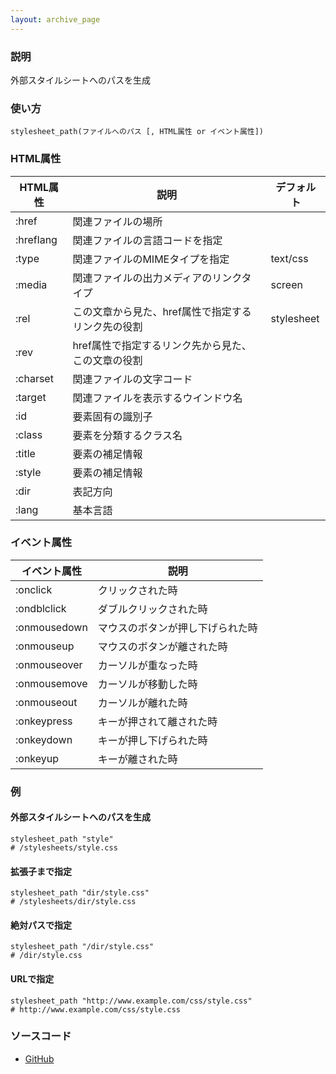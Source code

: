 ```yaml
---
layout: archive_page
---
```

### 説明
外部スタイルシートへのパスを生成

### 使い方
    stylesheet_path(ファイルへのパス [, HTML属性 or イベント属性])


### HTML属性

HTML属性     | 説明                                  | デフォルト
----------|-------------------------------------|---------------------------------------
:href     | 関連ファイルの場所                         |
:hreflang | 関連ファイルの言語コードを指定                 |
:type     | 関連ファイルのMIMEタイプを指定                 | text/css
:media    | 関連ファイルの出力メディアのリンクタイプ              | screen
:rel      | この文章から見た、href属性で指定するリンク先の役割 | stylesheet
:rev      | href属性で指定するリンク先から見た、この文章の役割 |
:charset  | 関連ファイルの文字コード                      |
:target   | 関連ファイルを表示するウインドウ名                |
:id       | 要素固有の識別子                       |
:class    | 要素を分類するクラス名                      |
:title    | 要素の補足情報                         |
:style    | 要素の補足情報                         |
:dir      | 表記方向                              |
:lang     | 基本言語                              |

### イベント属性

イベント属性     | 説明
-------------|--------------------
:onclick     | クリックされた時
:ondblclick  | ダブルクリックされた時
:onmousedown | マウスのボタンが押し下げられた時
:onmouseup   | マウスのボタンが離された時
:onmouseover | カーソルが重なった時
:onmousemove | カーソルが移動した時
:onmouseout  | カーソルが離れた時
:onkeypress  | キーが押されて離された時
:onkeydown   | キーが押し下げられた時
:onkeyup     | キーが離された時

### 例
#### 外部スタイルシートへのパスを生成
    stylesheet_path "style"
    # /stylesheets/style.css

#### 拡張子まで指定
    stylesheet_path "dir/style.css"
    # /stylesheets/dir/style.css

#### 絶対パスで指定
    stylesheet_path "/dir/style.css"
    # /dir/style.css

#### URLで指定
    stylesheet_path "http://www.example.com/css/style.css"
    # http://www.example.com/css/style.css

### ソースコード
* [GitHub](https://github.com/rails/rails/blob/ac30e389ecfa0e26e3d44c1eda8488ddf63b3ecc/actionview/lib/action_view/helpers/asset_url_helper.rb#L344)